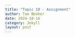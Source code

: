 ```yaml
---
title: "Topic 10 - Assignment"
author: Tom Booker
date: 2024-10-16
category: Jekyll
layout: post
---
```



